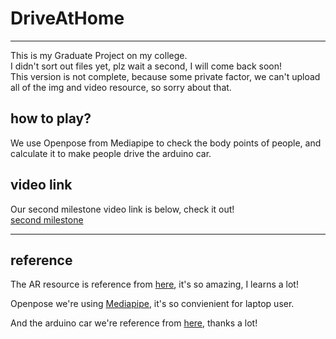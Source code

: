 # DriveAtHome
***
This is my Graduate Project on my college.  
I didn't sort out files yet, plz wait a second, I will come back soon!  
This version is not complete, because some private factor, we can't upload all of the img and video resource, so sorry about that.  

## how to play?
We use Openpose from Mediapipe to check the body points of people, and calculate it to make people drive the arduino car.  


## video link
Our second milestone video link is below, check it out!  
[second milestone](https://www.youtube.com/watch?v=LEmxmKcIMYo)

---
## reference
The AR resource is reference from [here](https://github.com/jayantjain100/Augmented-Reality), it's so amazing, I learns a lot!

Openpose we're using [Mediapipe](https://mediapipe.dev/), it's so convienient for laptop user.

And the arduino car we're reference from [here](https://github.com/fabian57fabian/OpenPose-to-robotics), thanks a lot!  
